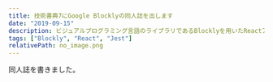```yaml
---
title: 技術書典7にGoogle Blocklyの同人誌を出します
date: "2019-09-15"
description: ビジュアルプログラミング言語のライブラリであるBlocklyを用いたReactアプリケーション開発とテストについて書きました。<strong>技術書典7[お90-C]</strong>にて出版します。44ページ、500円です。
tags: ["Blockly", "React", "Jest"]
relativePath: no_image.png
---
```


同人誌を書きました。